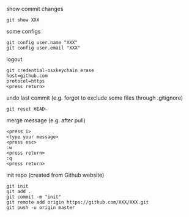 show commit changes
```
git show XXX
```

some configs
```
git config user.name "XXX"
git config user.email "XXX"
```

logout
```
git credential-osxkeychain erase
host=github.com
protocol=https
<press return>
```

undo last commit (e.g. forgot to exclude some files through .gitignore)
```
git reset HEAD~
```

merge message (e.g. after pull)
```
<press i>
<type your message>
<press esc>
:w
<press return>
:q
<press return>
```

init repo (created from Github website)
```
git init
git add .
git commit -m "init"
git remote add origin https://github.com/XXX/XXX.git
git push -u origin master
```
